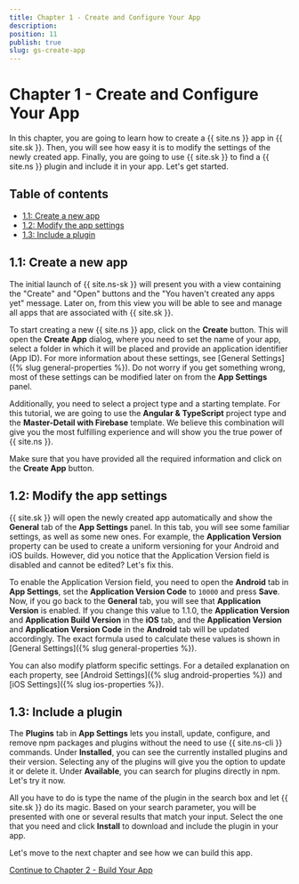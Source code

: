 ```yaml
---
title: Chapter 1 - Create and Configure Your App
description: 
position: 11
publish: true
slug: gs-create-app
---
```


# Chapter 1 - Create and Configure Your App

In this chapter, you are going to learn how to create a {{ site.ns }} app in {{ site.sk }}. Then, you will see how easy it is to modify the settings of the newly created app. Finally, you are going to use {{ site.sk }} to find a {{ site.ns }} plugin and include it in your app. Let's get started.

## Table of contents

* [1.1: Create a new app](#11-create-a-new-app)
* [1.2: Modify the app settings](#12-modify-the-app-settings)
* [1.3: Include a plugin](#13-include-a-plugin)

## 1.1: Create a new app

The initial launch of {{ site.ns-sk }} will present you with a view containing the "Create" and "Open" buttons and the "You haven't created any apps yet" message. Later on, from this view you will be able to see and manage all apps that are associated with {{ site.sk }}. 

To start creating a new {{ site.ns }} app, click on the **Create** button. This will open the **Create App** dialog, where you need to set the name of your app, select a folder in which it will be placed and provide an application identifier (App ID). For more information about these settings, see [General Settings]({% slug general-properties %}). Do not worry if you get something wrong, most of these settings can be modified later on from the **App Settings** panel.

Additionally, you need to select a project type and a starting template. For this tutorial, we are going to use the **Angular & TypeScript** project type and the **Master-Detail with Firebase** template. We believe this combination will give you the most fulfilling experience and will show you the true power of {{ site.ns }}.

Make sure that you have provided all the required information and click on the **Create App** button.

## 1.2: Modify the app settings

{{ site.sk }} will open the newly created app automatically and show the **General** tab of the **App Settings** panel. In this tab, you will see some familiar settings, as well as some new ones. For example, the **Application Version** property can be used to create a uniform versioning for your Android and iOS builds. However, did you notice that the Application Version field is disabled and cannot be edited? Let's fix this. 

To enable the Application Version field, you need to open the **Android** tab in **App Settings**, set the **Application Version Code** to `10000` and press **Save**. Now, if you go back to the **General** tab, you will see that **Application Version** is enabled. If you change this value to 1.1.0, the **Application Version** and **Application Build Version** in the **iOS** tab, and the **Application Version** and **Application Version Code** in the **Android** tab will be updated accordingly. The exact formula used to calculate these values is shown in [General Settings]({% slug general-properties %}). 

You can also modify platform specific settings. For a detailed explanation on each property, see [Android Settings]({% slug android-properties %}) and [iOS Settings]({% slug ios-properties %}).

## 1.3: Include a plugin

The **Plugins** tab in **App Settings** lets you install, update, configure, and remove npm packages and plugins without the need to use {{ site.ns-cli }} commands. Under **Installed**, you can see the currently installed plugins and their version. Selecting any of the plugins will give you the option to update it or delete it. Under **Available**, you can search for plugins directly in npm. Let's try it now. 

All you have to do is type the name of the plugin in the search box and let {{ site.sk }} do its magic. Based on your search parameter, you will be presented with one or several results that match your input. Select the one that you need and click **Install** to download and include the plugin in your app.

Let's move to the next chapter and see how we can build this app.

<div class="next-chapter-link-container">
  <a href="build">Continue to Chapter 2 - Build Your App</a>
</div>




